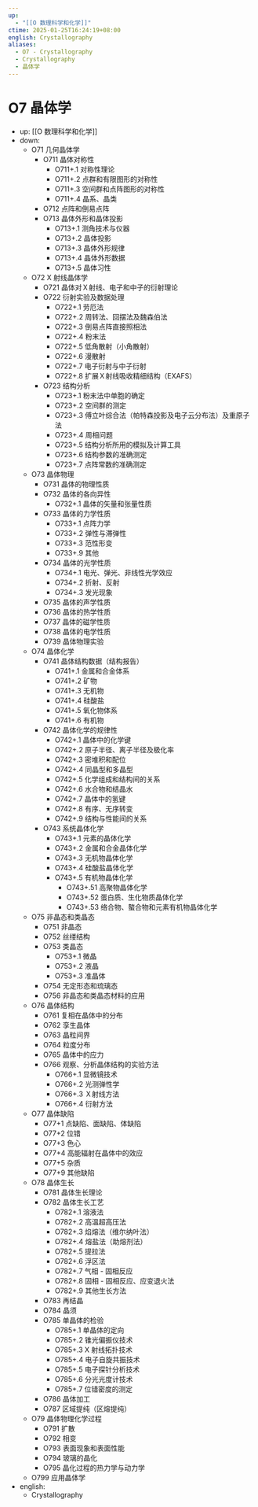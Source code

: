 ```yaml
---
up:
  - "[[O 数理科学和化学]]"
ctime: 2025-01-25T16:24:19+08:00
english: Crystallography
aliases:
  - O7 - Crystallography
  - Crystallography
  - 晶体学
---
```


# O7 晶体学

- up: [[O 数理科学和化学]]
- down:
	- O71 几何晶体学
		- O711 晶体对称性
			- O711+.1 对称性理论
			- O711+.2 点群和有限图形的对称性
			- O711+.3 空间群和点阵图形的对称性
			- O711+.4 晶系、晶类
		- O712 点阵和倒易点阵
		- O713 晶体外形和晶体投影
			- O713+.1 测角技术与仪器
			- O713+.2 晶体投影
			- O713+.3 晶体外形规律
			- O713+.4 晶体外形数据
			- O713+.5 晶体习性
	- O72 X 射线晶体学
		- O721 晶体对Ｘ射线、电子和中子的衍射理论
		- O722 衍射实验及数据处理
			- O722+.1 劳厄法
			- O722+.2 周转法、回摆法及魏森伯法
			- O722+.3 倒易点阵直接照相法
			- O722+.4 粉末法
			- O722+.5 低角散射（小角散射）
			- O722+.6 漫散射
			- O722+.7 电子衍射与中子衍射
			- O722+.8 扩展Ｘ射线吸收精细结构（EXAFS）
		- O723 结构分析
			- O723+.1 粉末法中单胞的确定
			- O723+.2 空间群的测定
			- O723+.3 傅立叶综合法（帕特森投影及电子云分布法）及重原子法
			- O723+.4 周相问题
			- O723+.5 结构分析所用的模拟及计算工具
			- O723+.6 结构参数的准确测定
			- O723+.7 点阵常数的准确测定
	- O73 晶体物理
		- O731 晶体的物理性质
		- O732 晶体的各向异性
			- O732+.1 晶体的矢量和张量性质
		- O733 晶体的力学性质
			- O733+.1 点阵力学
			- O733+.2 弹性与滞弹性
			- O733+.3 范性形变
			- O733+.9 其他
		- O734 晶体的光学性质
			- O734+.1 电光、弹光、非线性光学效应
			- O734+.2 折射、反射
			- O734+.3 发光现象
		- O735 晶体的声学性质
		- O736 晶体的热学性质
		- O737 晶体的磁学性质
		- O738 晶体的电学性质
		- O739 晶体物理实验
	- O74 晶体化学
		- O741 晶体结构数据（结构报告）
			- O741+.1 金属和合金体系
			- O741+.2 矿物
			- O741+.3 无机物
			- O741+.4 硅酸盐
			- O741+.5 氧化物体系
			- O741+.6 有机物
		- O742 晶体化学的规律性
			- O742+.1 晶体中的化学键
			- O742+.2 原子半径、离子半径及极化率
			- O742+.3 密堆积和配位
			- O742+.4 同晶型和多晶型
			- O742+.5 化学组成和结构间的关系
			- O742+.6 水合物和结晶水
			- O742+.7 晶体中的氢键
			- O742+.8 有序、无序转变
			- O742+.9 结构与性能间的关系
		- O743 系统晶体化学
			- O743+.1 元素的晶体化学
			- O743+.2 金属和合金晶体化学
			- O743+.3 无机物晶体化学
			- O743+.4 硅酸盐晶体化学
			- O743+.5 有机物晶体化学
				- O743+.51 高聚物晶体化学
				- O743+.52 蛋白质、生化物质晶体化学
				- O743+.53 络合物、螯合物和元素有机物晶体化学
	- O75 非晶态和类晶态
		- O751 非晶态
		- O752 丝缕结构
		- O753 类晶态
			- O753+.1 微晶
			- O753+.2 液晶
			- O753+.3 准晶体
		- O754 无定形态和琉璃态
		- O756 非晶态和类晶态材料的应用
	- O76 晶体结构
		- O761 复相在晶体中的分布
		- O762 孪生晶体
		- O763 晶粒间界
		- O764 粒度分布
		- O765 晶体中的应力
		- O766 观察、分析晶体结构的实验方法
			- O766+.1 显微镜技术
			- O766+.2 光测弹性学
			- O766+.3 Ｘ射线方法
			- O766+.4 衍射方法
	- O77 晶体缺陷
		- O77+1 点缺陷、面缺陷、体缺陷
		- O77+2 位错
		- O77+3 色心
		- O77+4 高能辐射在晶体中的效应
		- O77+5 杂质
		- O77+9 其他缺陷
	- O78 晶体生长
		- O781 晶体生长理论
		- O782 晶体生长工艺
			- O782+.1 溶液法
			- O782+.2 高温超高压法
			- O782+.3 焰熔法（维尔纳叶法）
			- O782+.4 熔盐法（助熔剂法）
			- O782+.5 提拉法
			- O782+.6 浮区法
			- O782+.7 气相 - 固相反应
			- O782+.8 固相 - 固相反应、应变退火法
			- O782+.9 其他生长方法
		- O783 再结晶
		- O784 晶须
		- O785 单晶体的检验
			- O785+.1 单晶体的定向
			- O785+.2 锥光偏振仪技术
			- O785+.3 X 射线拓扑技术
			- O785+.4 电子自旋共振技术
			- O785+.5 电子探针分析技术
			- O785+.6 分光光度计技术
			- O785+.7 位错密度的测定
		- O786 晶体加工
		- O787 区域提纯（区熔提纯）
	- O79 晶体物理化学过程
		- O791 扩散
		- O792 相变
		- O793 表面现象和表面性能
		- O794 玻璃的晶化
		- O795 晶化过程的热力学与动力学
	- O799 应用晶体学
- english:
	- Crystallography
